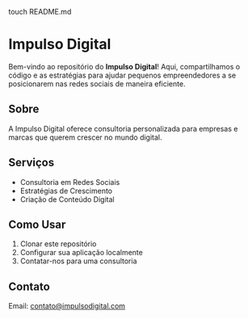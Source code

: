 touch README.md
# Impulso Digital

Bem-vindo ao repositório do **Impulso Digital**! Aqui, compartilhamos o código e as estratégias para ajudar pequenos empreendedores a se posicionarem nas redes sociais de maneira eficiente.

## Sobre

A Impulso Digital oferece consultoria personalizada para empresas e marcas que querem crescer no mundo digital.

## Serviços

- Consultoria em Redes Sociais
- Estratégias de Crescimento
- Criação de Conteúdo Digital

## Como Usar

1. Clonar este repositório
2. Configurar sua aplicação localmente
3. Contatar-nos para uma consultoria

## Contato

Email: contato@impulsodigital.com

